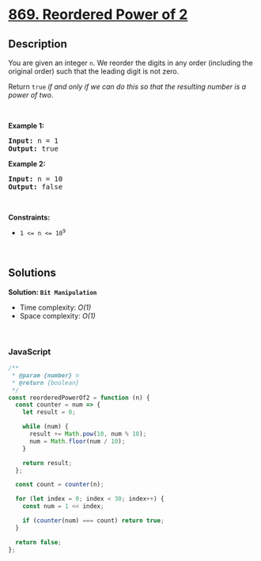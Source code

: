 # [869. Reordered Power of 2](https://leetcode.com/problems/reordered-power-of-2)

## Description

<div class="elfjS" data-track-load="description_content"><p>You are given an integer <code>n</code>. We reorder the digits in any order (including the original order) such that the leading digit is not zero.</p>

<p>Return <code>true</code> <em>if and only if we can do this so that the resulting number is a power of two</em>.</p>

<p>&nbsp;</p>
<p><strong class="example">Example 1:</strong></p>

<pre><strong>Input:</strong> n = 1
<strong>Output:</strong> true
</pre>

<p><strong class="example">Example 2:</strong></p>

<pre><strong>Input:</strong> n = 10
<strong>Output:</strong> false
</pre>

<p>&nbsp;</p>
<p><strong>Constraints:</strong></p>

<ul>
	<li><code>1 &lt;= n &lt;= 10<sup>9</sup></code></li>
</ul>
</div>

<p>&nbsp;</p>

## Solutions

**Solution: `Bit Manipulation`**

- Time complexity: <em>O(1)</em>
- Space complexity: <em>O(1)</em>

<p>&nbsp;</p>

### **JavaScript**

```js
/**
 * @param {number} n
 * @return {boolean}
 */
const reorderedPowerOf2 = function (n) {
  const counter = num => {
    let result = 0;

    while (num) {
      result += Math.pow(10, num % 10);
      num = Math.floor(num / 10);
    }

    return result;
  };

  const count = counter(n);

  for (let index = 0; index < 30; index++) {
    const num = 1 << index;

    if (counter(num) === count) return true;
  }

  return false;
};
```
